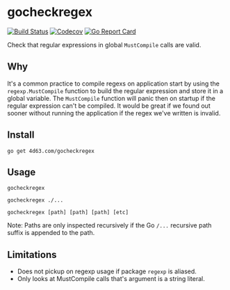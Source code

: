 # gocheckregex

[![Build Status](https://img.shields.io/travis/leighmcculloch/gocheckregex.svg)](https://travis-ci.org/leighmcculloch/gocheckregex)
[![Codecov](https://img.shields.io/codecov/c/github/leighmcculloch/gocheckregex.svg)](https://codecov.io/gh/leighmcculloch/gocheckregex)
[![Go Report Card](https://goreportcard.com/badge/github.com/leighmcculloch/gocheckregex)](https://goreportcard.com/report/github.com/leighmcculloch/gocheckregex)

Check that regular expressions in global `MustCompile` calls are valid.

## Why

It's a common practice to compile regexs on application start by using the `regexp.MustCompile` function to build the regular expression and store it in a global variable. The `MustCompile` function will panic then on startup if the regular expression can't be compiled. It would be great if we found out sooner without running the application if the regex we've written is invalid.

## Install

```
go get 4d63.com/gocheckregex
```

## Usage

```
gocheckregex
```

```
gocheckregex ./...
```

```
gocheckregex [path] [path] [path] [etc]
```

Note: Paths are only inspected recursively if the Go `/...` recursive path suffix is appended to the path.

## Limitations

- Does not pickup on regexp usage if package `regexp` is aliased.
- Only looks at MustCompile calls that's argument is a string literal.
